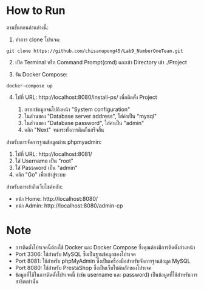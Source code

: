 # How to Run

ตามขั้นตอนด้านล่างนี้:

1. ทำการ clone โปรเจค:

```
git clone https://github.com/chisanupong45/Lab9_NumberOneTeam.git
```

2. เปิด Terminal หรือ Command Prompt(cmd) และเข้า Directory เข้า ./Project

3. รัน Docker Compose:

```
docker-compose up
```

4. ไปที่ URL: http://localhost:8080/install-ps/ เพื่อติดตั้ง Project

    1. กรอกข้อมูลจนไปถึงหน้า "System configuration"
    2. ในส่วนของ "Database server address", ใส่ค่าเป็น "mysql"
    3. ในส่วนของ "Database password", ใส่ค่าเป็น "admin"
    4. คลิก "Next" จนกระทั่งการติดตั้งเสร็จสิ้น

สำหรับการจัดการฐานข้อมูลผ่าน phpmyadmin:

1. ไปที่ URL: http://localhost:8081/
2. ใส่ Username เป็น "root"
3. ใส่ Password เป็น "admin"
4. คลิก "Go" เพื่อเข้าสู่ระบบ

สำหรับการเข้าถึงเว็บไซต์หลัก:

- หน้า Home: http://localhost:8080/
- หน้า Admin: http://localhost:8080/admin-cp

# Note

- การติดตั้งโปรเจคนี้ต้องใช้ Docker และ Docker Compose ซึ่งคุณต้องมีการติดตั้งล่วงหน้า
- Port 3306: ใช้สำหรับ MySQL ซึ่งเป็นฐานข้อมูลของโปรเจค
- Port 8081: ใช้สำหรับ phpMyAdmin ซึ่งเป็นเครื่องมือสำหรับจัดการฐานข้อมูล MySQL
- Port 8080: ใช้สำหรับ PrestaShop ซึ่งเป็นเว็บไซต์หลักของโปรเจค
- ข้อมูลที่ใช้ในการติดตั้งโปรเจคนี้ (เช่น username และ password) เป็นข้อมูลที่ใช้สำหรับการสาธิตเท่านั้น
